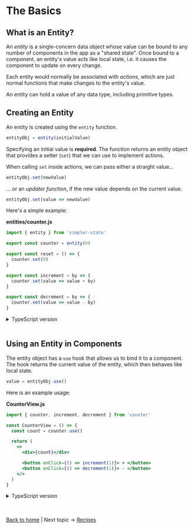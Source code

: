 # The Basics

## What is an Entity?

An _entity_ is a single-concern data object whose value can be bound to any number of components in the app as a "shared state". Once bound to a component, an entity's value acts like local state, i.e. it causes the component to update on every change.

Each entity would normally be associated with _actions_, which are just normal functions that make changes to the entity's value.

An entity can hold a value of any data type, including primitive types.


## Creating an Entity

An entity is created using the `entity` function.
```js
entityObj = entity(initialValue)
```
Specifying an initial value is __required__. The function returns an entity object that provides a setter (`set`) that we can use to implement actions. 

When calling `set` inside actions, we can pass either a straight value...
```js
entityObj.set(newValue)
```

... or an _updater function_, if the new value depends on the current value.
```js
entityObj.set(value => newValue)
```

Here's a simple example:

**entities/counter.js**
```js
import { entity } from 'simpler-state'

export const counter = entity(0)

export const reset = () => {
  counter.set(0)
}

export const increment = by => {
  counter.set(value => value + by)  
}

export const decrement = by => {
  counter.set(value => value - by)
}
```

<details>
  <summary>TypeScript version</summary><br/>

**entities/counter.ts**
```ts
import { entity } from 'simpler-state'

export const counter = entity(0)  // 👈 TS infers entity value is number type

export const reset = () => {
  counter.set(0)
}

export const increment = (by: number) => {
  counter.set(value => value + by)
}

export const decrement = (by: number) => {
  counter.set(value => value - by)
}
```

The entity value's type is inferred based on the initial value specified. In cases when this would not be possible, for example if the value is an object type with optional properties, we can enforce its type using generics:
```ts
entity<ValueType>(initialValue)
```

</details>
<br />


## Using an Entity in Components

The entity object has a `use` hook that allows us to bind it to a component. The hook returns the current value of the entity, which then behaves like local state.
```js
value = entityObj.use()
```

Here is an example usage:

**CounterView.js**
```jsx
import { counter, increment, decrement } from 'counter'

const CounterView = () => {
  const count = counter.use()

  return (
    <>
      <div>{count}</div>

      <button onClick={() => increment(1)}> + </button> 
      <button onClick={() => decrement(1)}> - </button>
    </>
  )
}
```

<details>
  <summary>TypeScript version</summary><br/>

**CounterView.tsx**
```tsx
import { counter, increment, decrement } from 'counter'

const CounterView = () => {
  const count = counter.use()  // 👈 type inference works!

  return (
    <>
      <div>{count}</div>

      <button onClick={() => increment(1)}> + </button> 
      <button onClick={() => decrement(1)}> - </button>
    </>
  )
}
```

Notice that we don't need to use explicit types here. The `use` hook lets TypeScript do all the type inference for us.

</details>

<br /><br />
[Back to home](index.html) | Next topic → [Recipes](recipes.html)